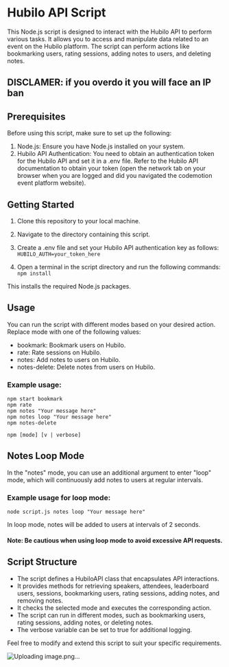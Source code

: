 # Hubilo API Script
This Node.js script is designed to interact with the Hubilo API to perform various tasks. It allows you to access and manipulate data related to an event on the Hubilo platform. The script can perform actions like bookmarking users, rating sessions, adding notes to users, and deleting notes.

## DISCLAMER: if you overdo it you will face an IP ban

## Prerequisites
Before using this script, make sure to set up the following:

1. Node.js: Ensure you have Node.js installed on your system.
2. Hubilo API Authentication: You need to obtain an authentication token for the Hubilo API and set it in a .env file. Refer to the Hubilo API documentation to obtain your token (open the network tab on your browser when you are logged and did you navigated the codemotion event platform website).

## Getting Started
1. Clone this repository to your local machine.
2. Navigate to the directory containing this script.
3. Create a .env file and set your Hubilo API authentication key as follows: ```HUBILO_AUTH=your_token_here```

4. Open a terminal in the script directory and run the following commands: ```npm install```

This installs the required Node.js packages.

## Usage
You can run the script with different modes based on your desired action. Replace mode with one of the following values:

- bookmark: Bookmark users on Hubilo.
- rate: Rate sessions on Hubilo.
- notes: Add notes to users on Hubilo.
- notes-delete: Delete notes from users on Hubilo.


### Example usage:
```
npm start bookmark
npm rate
npm notes "Your message here"
npm notes loop "Your message here"
npm notes-delete

npm [mode] [v | verbose]
```

## Notes Loop Mode
In the "notes" mode, you can use an additional argument to enter "loop" mode, which will continuously add notes to users at regular intervals.

### Example usage for loop mode:
```node script.js notes loop "Your message here"```

In loop mode, notes will be added to users at intervals of 2 seconds.

#### Note: Be cautious when using loop mode to avoid excessive API requests.

## Script Structure
- The script defines a HubiloAPI class that encapsulates API interactions.
- It provides methods for retrieving speakers, attendees, leaderboard users, sessions, bookmarking users, rating sessions, adding notes, and removing notes.
- It checks the selected mode and executes the corresponding action.
- The script can run in different modes, such as bookmarking users, rating sessions, adding notes, or deleting notes.
- The verbose variable can be set to true for additional logging.

Feel free to modify and extend this script to suit your specific requirements.

![Uploading image.png…]()
